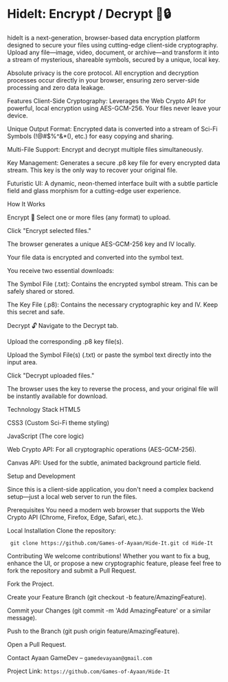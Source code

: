 # HideIt: Encrypt / Decrypt 💾🔒
hideIt is a next-generation, browser-based data encryption platform designed to secure your files using cutting-edge client-side cryptography. Upload any file—image, video, document, or archive—and transform it into a stream of mysterious, shareable symbols, secured by a unique, local key.

Absolute privacy is the core protocol. All encryption and decryption processes occur directly in your browser, ensuring zero server-side processing and zero data leakage.

Features
Client-Side Cryptography: Leverages the Web Crypto API for powerful, local encryption using AES-GCM-256. Your files never leave your device.

Unique Output Format: Encrypted data is converted into a stream of Sci-Fi Symbols (!@#$%^&*(), etc.) for easy copying and sharing.

Multi-File Support: Encrypt and decrypt multiple files simultaneously.

Key Management: Generates a secure .p8 key file for every encrypted data stream. This key is the only way to recover your original file.

Futuristic UI: A dynamic, neon-themed interface built with a subtle particle field and glass morphism for a cutting-edge user experience.

How It Works

Encrypt 🔐
Select one or more files (any format) to upload.

Click "Encrypt selected files."

The browser generates a unique AES-GCM-256 key and IV locally.

Your file data is encrypted and converted into the symbol text.

You receive two essential downloads:

The Symbol File (.txt): Contains the encrypted symbol stream. This can be safely shared or stored.

The Key File (.p8): Contains the necessary cryptographic key and IV. Keep this secret and safe.

Decrypt 🔓
Navigate to the Decrypt tab.

Upload the corresponding .p8 key file(s).

Upload the Symbol File(s) (.txt) or paste the symbol text directly into the input area.

Click "Decrypt uploaded files."

The browser uses the key to reverse the process, and your original file will be instantly available for download.

Technology Stack
HTML5

CSS3 (Custom Sci-Fi theme styling)

JavaScript (The core logic)

Web Crypto API: For all cryptographic operations (AES-GCM-256).

Canvas API: Used for the subtle, animated background particle field.

Setup and Development

Since this is a client-side application, you don't need a complex backend setup—just a local web server to run the files.

Prerequisites
You need a modern web browser that supports the Web Crypto API (Chrome, Firefox, Edge, Safari, etc.).

Local Installation
Clone the repository:


` git clone https://github.com/Games-of-Ayaan/Hide-It.git
cd Hide-It`


Contributing
We welcome contributions! Whether you want to fix a bug, enhance the UI, or propose a new cryptographic feature, please feel free to fork the repository and submit a Pull Request.

Fork the Project.

Create your Feature Branch (git checkout -b feature/AmazingFeature).

Commit your Changes (git commit -m 'Add AmazingFeature' or a similar message).

Push to the Branch (git push origin feature/AmazingFeature).

Open a Pull Request.

Contact
Ayaan GameDev – `gamedevayaan@gmail.com`

Project Link: `https://github.com/Games-of-Ayaan/Hide-It`
